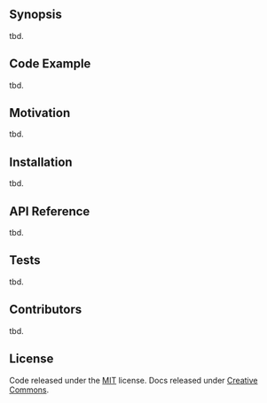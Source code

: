 ## Synopsis

tbd.

## Code Example

tbd.

## Motivation

tbd.

## Installation

tbd.

## API Reference

tbd.

## Tests

tbd.

## Contributors

tbd.

## License

Code released under the [MIT](https://github.com/twbs/bootstrap/blob/master/LICENSE) license. Docs released under [Creative Commons](https://github.com/twbs/bootstrap/blob/master/docs/LICENSE).